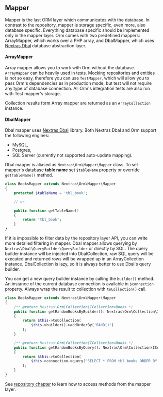 ## Mapper

Mapper is the last ORM layer which communicates with the database. In contrast to the repository, mapper is storage specific, even more, also database specific. Everything database specific should be implemented only in the mapper layer. Orm comes with two predefined mappers: ArrayMapper, which works over a PHP array, and DbalMapper, which uses [Nextras Dbal][1] database abstraction layer.

#### ArrayMapper

Array mapper allows you to work with Orm without the database. `ArrayMapper` can be heavily used in tests. Mocking repositories and entities is not so easy, therefore you can use `TestMapper`, which will allow you to pass Orm's dependencies as in production mode, but test will not require any type of database connection. All Orm's integration tests are also run with Test mapper's storage.

Collection results form Array mapper are returned as an `ArrayCollection` instance.


#### DbalMapper

Dbal mapper uses [Nextras Dbal][1] library. Both Nextras Dbal and Orm support the following engines:
- MySQL,
- Postgres,
- SQL Server (currently not supported auto-update mapping).

Dbal mapper is aliased as `Nextras\Orm\Mapper\Mapper` class. To set mapper's database **table name** set `$tableName` property or override `getTableName()` method.

```php
class BooksMapper extends Nextras\Orm\Mapper\Mapper
{
	protected $tableName = 'tbl_book';

	// or

	public function getTableName()
	{
		return 'tbl_book';
	}
}
```

If it is impossible to filter data by the repository layer API, you can write more detailed filtering in mapper. Dbal mapper allows querying by `Nextras\Dbal\QueryBuilder\QueryBuilder` or directly by SQL. The query builder instance will be injected into DbalCollection, raw SQL query will be executed and returned rows will be wrapped up in an ArrayCollection instance. DbalCollection is lazy, so it is always better to use Dbal's query builder.

You can get a new query builder instance by calling the `builder()` method. An instance of the current database connection is available in `$connection` property. Always wrap the result to collection with `toCollection()` call.

```php
class BooksMapper extends Nextras\Orm\Mapper\Mapper
{
	/** @return Nextras\Orm\Collection\ICollection<Book> */
	public function getRandomBooksByBuilder(): Nextras\Orm\Collection\ICollection
	{
		return $this->toCollection(
			$this->builder()->addOrderBy('RAND()')
		);
	}

	/** @return Nextras\Orm\Collection\ICollection<Book> */
	public function getRandomBooksByQuery(): Nextras\Orm\Collection\ICollection
	{
		return $this->toCollection(
			$this->connection->query('SELECT * FROM tbl_books ORDER BY RAND()')
		);
	}
}
```

See [repository chapter](repository) to learn how to access methods from the mapper layer.


[1]: https://github.com/nextras/dbal
